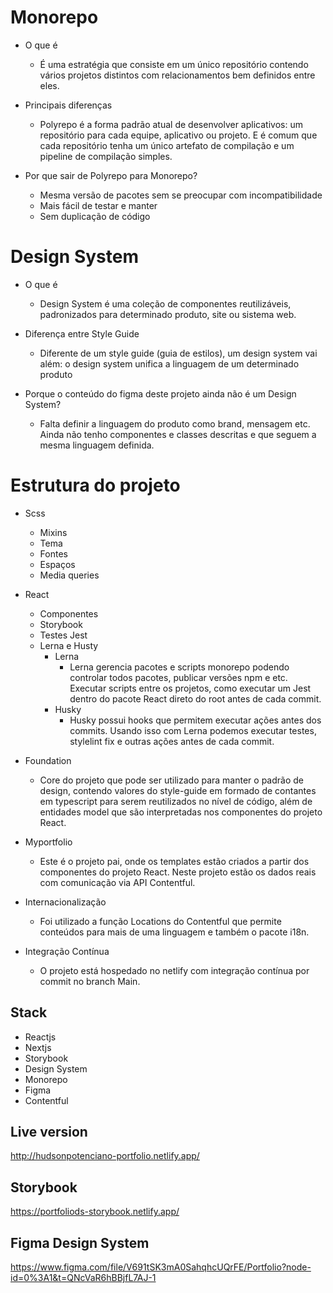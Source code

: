 # Monorepo
* O que é
    - É uma estratégia que consiste em um único repositório contendo vários projetos distintos com relacionamentos bem definidos entre eles.

* Principais diferenças
    - Polyrepo é a forma padrão atual de desenvolver aplicativos: um repositório para cada equipe, aplicativo ou projeto. 
E é comum que cada repositório tenha um único artefato de compilação e um pipeline de compilação simples.

* Por que sair de Polyrepo para Monorepo?
    - Mesma versão de pacotes sem se preocupar com incompatibilidade
    - Mais fácil de testar e manter
    - Sem duplicação de código


# Design System
* O que é
    - Design System é uma coleção de componentes reutilizáveis, padronizados para determinado produto, site ou sistema web.

* Diferença entre Style Guide
    - Diferente de um style guide (guia de estilos), um design system vai além: o design system unifica a linguagem de um determinado produto

* Porque o conteúdo do figma deste projeto ainda não é um Design System?
    - Falta definir a linguagem do produto como brand, mensagem etc. Ainda não tenho componentes e classes descritas e que seguem a mesma linguagem definida.

# Estrutura do projeto
* Scss
    - Mixins
    - Tema
    - Fontes
    - Espaços
    - Media queries
* React
    - Componentes
    - Storybook
    - Testes Jest
    - Lerna e Husty
        * Lerna
            - Lerna gerencia pacotes e scripts monorepo podendo controlar todos pacotes, publicar versões npm e etc.
            Executar scripts entre os projetos, como executar um Jest dentro do pacote React direto do root antes de cada commit.
        * Husky	
            - Husky possui hooks que permitem executar ações antes dos commits.
            Usando isso com Lerna podemos executar testes, stylelint fix e outras ações antes de cada commit.

* Foundation
    - Core do projeto que pode ser utilizado para manter o padrão de design, contendo valores do style-guide em formado de contantes em typescript para serem reutilizados no nível de código, além de entidades model que são interpretadas nos componentes do projeto React.

* Myportfolio
    -   Este é o projeto pai, onde os templates estão criados a partir dos componentes do projeto React.
Neste projeto estão os dados reais com comunicação via API Contentful.

* Internacionalização
    - Foi utilizado a função Locations do Contentful que permite conteúdos para mais de uma linguagem
e também o pacote i18n.

* Integração Contínua
    - O projeto está hospedado no netlify com integração contínua por commit no branch Main.

## Stack
* Reactjs
* Nextjs
* Storybook
* Design System
* Monorepo
* Figma
* Contentful

## Live version
http://hudsonpotenciano-portfolio.netlify.app/

## Storybook 
https://portfoliods-storybook.netlify.app/

## Figma Design System
https://www.figma.com/file/V691tSK3mA0SahqhcUQrFE/Portfolio?node-id=0%3A1&t=QNcVaR6hBBjfL7AJ-1

